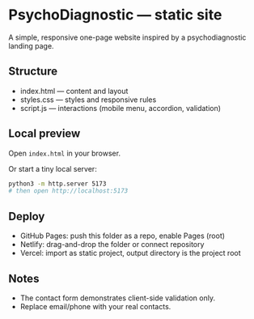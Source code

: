 # PsychoDiagnostic — static site

A simple, responsive one-page website inspired by a psychodiagnostic landing page.

## Structure

- index.html — content and layout
- styles.css — styles and responsive rules
- script.js — interactions (mobile menu, accordion, validation)

## Local preview

Open `index.html` in your browser.

Or start a tiny local server:

```bash
python3 -m http.server 5173
# then open http://localhost:5173
```

## Deploy

- GitHub Pages: push this folder as a repo, enable Pages (root)
- Netlify: drag-and-drop the folder or connect repository
- Vercel: import as static project, output directory is the project root

## Notes

- The contact form demonstrates client-side validation only.
- Replace email/phone with your real contacts.
